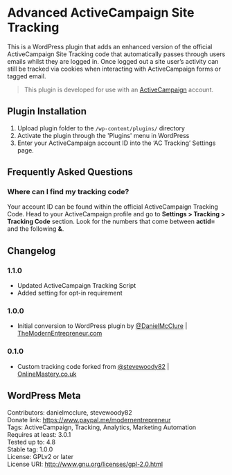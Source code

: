 # Advanced ActiveCampaign Site Tracking

This is a WordPress plugin that adds an enhanced version of the official ActiveCampaign Site Tracking code that automatically passes through users emails whilst they are logged in. Once logged out a site user’s activity can still be tracked via cookies when interacting with ActiveCampaign forms or tagged email.

> This plugin is developed for use with an [ActiveCampaign](https://themodernentrepreneur.com/link/activecampaign) account.


 ## Plugin Installation 

1. Upload plugin folder to the `/wp-content/plugins/` directory
2. Activate the plugin through the 'Plugins' menu in WordPress
3. Enter your ActiveCampaign account ID into the ‘AC Tracking’ Settings page. 

## Frequently Asked Questions 

### Where can I find my tracking code?

Your account ID can be found within the official ActiveCampaign Tracking Code. Head to your ActiveCampaign profile and go to **Settings > Tracking > Tracking Code** section. Look for the numbers that come between **actid=** and the following **&**.

## Changelog 

### 1.1.0 
* Updated ActiveCampaign Tracking Script
* Added setting for opt-in requirement

### 1.0.0 
* Initial conversion to WordPress plugin by [@DanielMcClure](https://profiles.wordpress.org/danielmcclure) | [TheModernEntrepreneur.com](https://themodernentrepreneur.com/?utm_source=wordpress&utm_medium=plugin&utm_campaign=advanced_ac_tracking&utm_term=readme)

### 0.1.0 
* Custom tracking code forked from [@stevewoody82](https://profiles.wordpress.org/stevewoody82) | [OnlineMastery.co.uk](https://onlinemastery.co.uk/setup-active-campaign-site-tracking-wordpress/?utm_source=wordpress&utm_medium=plugin&utm_campaign=advanced_ac_tracking&utm_term=readme)

## WordPress Meta
Contributors: danielmcclure, stevewoody82  
Donate link: https://www.paypal.me/modernentrepreneur  
Tags: ActiveCampaign, Tracking, Analytics, Marketing Automation  
Requires at least: 3.0.1  
Tested up to: 4.8  
Stable tag: 1.0.0  
License: GPLv2 or later  
License URI: http://www.gnu.org/licenses/gpl-2.0.html  